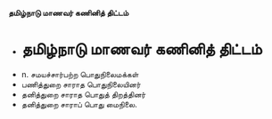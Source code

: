 **தமிழ்நாடு மாணவர் கணினித் திட்டம்**
- # தமிழ்நாடு மாணவர் கணினித் திட்டம்
- n. சமயச்சார்பற்ற பொதுநிலைமக்கள்
- பணித்துறை சாராத பொதுநிலையினர்
- தனித்துறை சாராத பொதுத் திறத்தினர்
- தனித்துறை சாராப் பொது மைநிலை.

